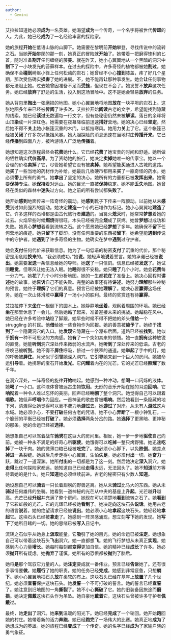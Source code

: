 ```yaml
---
author:
  - Gemini
---
```


艾拉拉知道她必须**成为**一名英雄。她渴望**成为**一个传奇，一个名字将被世代**传颂**的人。为此，她已经**成为**了一名经验丰富的探险家。

她的旅程**开始**在低语山脉的山脚下。她需要在黎明前**开始**攀登，寻找传说中的流转之石。当她**开始**攀爬的那一刻，她真正的冒险就**开始**了。她带着一把磨得锋利的匕首，随时准备**割开**任何缠绕的藤蔓。就在昨天，她小心翼翼地从一个黑暗的洞穴中**割下**了一小块发光的苔藓样本。在过去的探险中，许多奇怪的植物都被她**割过**。她确保不会**碰到**崎岖小径上任何松动的岩石；她曾经不小心**撞到**膝盖，疼了好几个星期，那次受伤确实**损害**了她的进展。不，她不能再**让**那种事发生。她会**让**任何事物都无法阻止她。过去她曾因准备不足而**受挫**，但现在不会了。她发誓不**放弃**这次任务。她已经**放弃**了舒适的生活，投入到这场冒险中。这不是她会轻易**放弃**的任务。

她从背包里**掏出**一张磨损的地图。她小心翼翼地将地图**放在**一块平坦的岩石上。这张地图多年来已经被**传阅**了许多次。艾拉拉开始**阅读**古老的文字，希望能找到隐藏的线索。她已经**读过**无数遍每一行文字，但有些秘密仍然未被**解读**。落日的余晖将山顶**染**成一片深红色。她需要在夜幕降临前迅速**搭好**营地。她的决心已经**坚定**。然后她不得不**关上**她小帐篷沉重的木门，以抵挡寒风。她用力**关上**了它。这个帐篷已经被**关闭**了许多次以抵挡风暴。她大胆探险的消息迅速在当地村庄**传播开来**。它已经**传播**到四面八方，被吟游诗人广泛地**传播**着。

她想知道这次旅程最终会**花费**她什么。它已经**花费**了她宝贵的时间和舒适。她所做的牺牲确实**代价高昂**。为了资助她的旅行，她决定**卖掉**她唯一的传家宝。她以一个合理的价格**卖掉**了它，尽管她希望它没有被**卖掉**。她希望能**买**通进入古城的道路。她**买**了一些当地的药材作为补给。她最后几枚硬币都用来**买**了一瓶奇怪的药水。她必须**带**上所有的勇气。她**拿出**了坚定的决心。她所有的力量都已被**发挥出来**。她需要**保持**专注。她**保持**着对远山。她的目光一直被**保持**稳定。她不能**丢失**地图。她曾经在类似的森林中**迷失**过方向。她之前的所有尝试都**失败**了。

她开始**感到**地面传来一阵奇怪的震动。她**感到**靴子下传来一阵颤动。以前她从未**感受**到过如此强烈的震动。她决定**建造**一个小的石堆作为标记。她小心翼翼地**建造**了它。许多这样的石堆都是由古代旅行者**建造**的。当篝火**熄灭**时，她常常**梦想**着她的过去。火焰早些时候**燃烧**得很旺。木头已经被完全**烧**成了灰烬。她曾**梦想**过成功和失败。她真心**梦想**着看到流转之石。这个愿景她已经**梦想**了多年。她确保不**留下**任何营地的痕迹。她只**留下**了脚印。没有任何重要的东西被**留下**。她希望能**遇到**传说中的守护者。她**遇到**了许多奇怪的生物。她确实在梦中**遇到**过守护者。

她会**支付**任何代价来获取信息。她为了一句低语的秘密**支付**了沉重的代价。那个秘密是用危险**换来**的。“我必须成功，”她**说**。她轻声地**说**着誓言。她的承诺已经被**说出**。她需要**发送**一条信息给她的导师。她**送**了一只信鸽。信息已经被**发送**了。她试图**睡觉**，但寒风让她无法入眠。她**睡**得很不安稳。她只**睡了**几个小时。她会**花费**每一分力气。她**花**了几个小时分析地图。她的一生都**花在**了准备上。她决心回程时**讲述**她的故事。她**告诉**自己不能失败。完整的故事还有待**讲述**。她努力**理解**那些神秘的预言。她终于**理解**了它们的真意。预言已经被她**理解**了。她决心要**赢得**这场任务。她在一次山体滑坡中**赢得**了一场小小的胜利。最终的奖赏还有待**赢得**。

艾拉拉停下来**坐**在一根倒下的圆木上。她静静地**坐着**，观察着周围的环境。她已经**坐**在那里休息了一会儿。然后她**站**了起来，准备迎接未来的挑战。她**站**稳在风中。她已经在许多考验中**站**稳了脚跟。她早些时候不得不把她的斧头**借给**一个 struggling 的村民。他**借**给她一些食物作为回报。她的善意被**施予**了。她终于**找到**了一个隐藏洞穴的入口。她**发现**它隐藏在一个瀑布后面。道路已经被**找到**。她似乎**拥有**一种不可思议的方向感。她**有**了一个突如其来的顿悟。她一直**拥有**这种敏锐的直觉。她能**听到**洞穴深处传来微弱的水流声。她**听到**了深处传来的低语。古老的呼唤已被**听到**。她不得不**屏住**呼吸，挤过一个狭窄的通道。她**举起**了手中的灯。她的呼吸被**屏住**。月光似乎**引领**她深入洞穴。它**引导**她来到一个巨大的房间。她被命运**引导**着。她携带的宝石开始**发光**。它**闪耀**着内在的光芒。它的光芒已经**照耀**了数千年。

在洞穴深处，一阵奇怪的旋律**开始**响起。她感到一种冲动，想**喝**一口闪烁的液体。她**喝**了一小口。这种液体曾被远古生物**饮用**。无形的音乐开始在她的耳边**回响**。它**响彻**着一种令人难以忘怀的美丽。回声已经**响彻**了整个洞穴。她觉得自己可以跟着**唱歌**。她低声**哼唱**作为回应。一首神圣的歌曲曾被**唱响**。然后她看到一条隐藏的地下河，清澈得让她觉得可以毫不费力地**游过**去。她**游过**了对岸。从未有人**游过**这片水域。她必须小心，不要**打破**任何古老的咒语。她不小心**弄断**了一根小钟乳石。一个脆弱的平衡已经被**打破**了。她必须**选择**两条分岔的路。她**选择**了更黑暗、更神秘的那条。她的命运已经被**选择**。

她想象自己可以驾着战车**驰骋**在这巨大的房间里。相反，她一步一步地**驱使**自己向前。她被一种永不满足的好奇心所**驱使**。她饿得可以**吃掉**一整只烤野猪。她迅速**吃掉**了一块干肉。她的微薄口粮已经被**吃完**了。她必须小心脚下，以免**跌倒**。她差点**掉进**一条裂缝。她最后几步走得小心翼翼，生怕**失足**。她必须**付出**一切。她**奋力**一跃，跳过了一道深渊。她所**付出**的一切都是为了这一刻。然后她决定**深入**洞穴。她**走得**比任何探险家都远。她知道自己已经**走得**太远，无法回头了。她不**知道**前方等待着她的是什么。她只**知道**她必须继续前进。古老的秘密只有少数人**知道**。

她设想自己可以**骑**着一只长着翅膀的野兽逃离。她从未**骑过**比马大的东西。她从未**骑过**任何雄伟的坐骑。她看到一道神秘的光芒从中央的基座上**升起**。光芒越**升**越高。光芒已经**升起**并充满了整个房间。她现在可以清楚地**看到**流转之石了。她**看到**了它彩虹般的光芒。它的光辉已经被她**看到**了。她决定**向**这块石头**说话**。她用古老的语言**说**着。她的绝望请求已经被**说出**。她必须小心地**拿起**这块石头。她轻轻地**拿起**它。这块石头已经被**拿走**了。她感到一阵灵感涌现，想立刻**写下**她的发现。她**写下**了她所目睹的一切。她的思绪已被**写入**日记中。

流转之石似乎从她身上**汲取**能量。它**吸引**了她的目光。她的命运已被**注定**。她想象自己可以带着这块石头**飞出**洞穴。她一直都想**飞**。她的飞行梦想从未真正**实现**。她感到内心力量**增长**。她每时每刻都**变得**更加自信。她的精神已经**成长**了许多。她必须**抛开**所有疑虑。她**抛弃**了谨慎。她所有的恐惧都被**抛**到了脑后。

她将**是**那个驾驭它力量的人。她**注定**要成就一番伟业。预言已经**告诉**她了。还有很多事情要**做**。她**履行**了她的职责。她的任务已经**完成**。她感到非常疲惫，只想**躺下**。她小心翼翼地把石头**放**在柔软的布上。这块石头已经在基座上**放置**了几个世纪。她必须**宣誓**保护这块石头。她**发誓**一个不可打破的誓言。她的誓言已经**宣誓**了。她注意到旧地图的一角**撕裂**了。她不小心**撕破**了它。她的旧装备因旅途而**磨损**。她决定**佩戴**这块石头作为吊坠。她自豪地**戴着**它。这块石头曾被许多守护者**佩戴**过。

最终，她**走出**了洞穴。她**来到**温暖的阳光下。她已经**完成**了一个轮回。她开始**跑**回她的村庄。她带着新的活力**奔跑**。她已经**跑完**了一场伟大的比赛。她真正地**成为**了她想成为的英雄。她的旅程已经**变成**了一个传奇。她的名字已经**成为**了家喻户晓的勇气象征。
